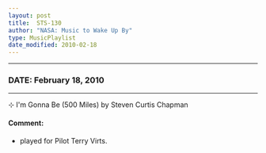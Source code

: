 ```yaml
---
layout: post
title:  STS-130
author: "NASA: Music to Wake Up By"
type: MusicPlaylist
date_modified: 2010-02-18
---
```


----
### DATE: February 18, 2010
----
⊹ I'm Gonna Be (500 Miles) by Steven Curtis Chapman

#### Comment:
* played for Pilot Terry Virts.
